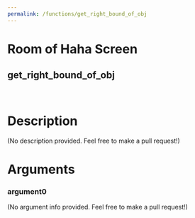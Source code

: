 ```yaml
---
permalink: /functions/get_right_bound_of_obj
---
```

# Room of Haha Screen  
## get_right_bound_of_obj  
&nbsp;  
# Description  
(No description provided. Feel free to make a pull request!) 
&nbsp;  
# Arguments
### argument0
(No argument info provided. Feel free to make a pull request!)
&nbsp;  


